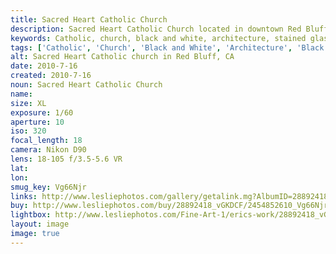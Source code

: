 ```yaml
---
title: Sacred Heart Catholic Church
description: Sacred Heart Catholic Church located in downtown Red Bluff, CA
keywords: Catholic, church, black and white, architecture, stained glass
tags: ['Catholic', 'Church', 'Black and White', 'Architecture', 'Black and White']
alt: Sacred Heart Catholic church in Red Bluff, CA
date: 2010-7-16
created: 2010-7-16
noun: Sacred Heart Catholic Church
name: 
size: XL
exposure: 1/60
aperture: 10
iso: 320
focal_length: 18
camera: Nikon D90
lens: 18-105 f/3.5-5.6 VR
lat: 
lon: 
smug_key: Vg66Njr
links: http://www.lesliephotos.com/gallery/getalink.mg?AlbumID=28892418&AlbumKey=vGKDCF&ImageID=2454852610&ImageKey=Vg66Njr&how=forum&Page=1
buy: http://www.lesliephotos.com/buy/28892418_vGKDCF/2454852610_Vg66Njr/
lightbox: http://www.lesliephotos.com/Fine-Art-1/erics-work/28892418_vGKDCF#!i=2454852610&k=Vg66Njr&lb=1&s=A
layout: image
image: true
---
```

